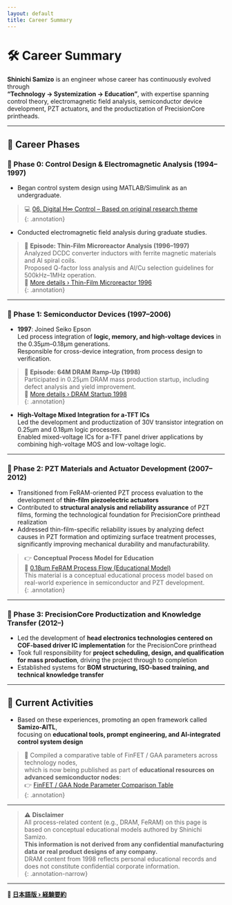 ```yaml
---
layout: default 
title: Career Summary
---
```


# 🛠️ Career Summary

**Shinichi Samizo** is an engineer whose career has continuously evolved through  
**“Technology → Systemization → Education”**, with expertise spanning control theory, electromagnetic field analysis, semiconductor device development, PZT actuators, and the productization of PrecisionCore printheads.

---

## 📘 Career Phases

### 🔹 Phase 0: Control Design & Electromagnetic Analysis (1994–1997)

- Began control system design using MATLAB/Simulink as an undergraduate.  

> 💻 [06. Digital H∞ Control – Based on original research theme](https://samizo-aitl.github.io/EduController/part04_digital/theory/06_digital_hinf_control.html)  
{: .annotation}
  
- Conducted electromagnetic field analysis during graduate studies.

> 🧪 **Episode: Thin-Film Microreactor Analysis (1996–1997)**  
> Analyzed DCDC converter inductors with ferrite magnetic materials and Al spiral coils.  
> Proposed Q-factor loss analysis and Al/Cu selection guidelines for 500kHz–1MHz operation.  
> 🔗 [More details › Thin-Film Microreactor 1996](https://samizo-aitl.github.io/Edusemi-Plus/archive/in1996/thinfilm_microreactor.html)  
{: .annotation}

---

### 🔹 Phase 1: Semiconductor Devices (1997–2006)

- **1997**: Joined Seiko Epson  
  Led process integration of **logic, memory, and high-voltage devices** in the 0.35μm–0.18μm generations.  
  Responsible for cross-device integration, from process design to verification.

> 🧩 **Episode: 64M DRAM Ramp-Up (1998)**  
> Participated in 0.25μm DRAM mass production startup, including defect analysis and yield improvement.  
> 🔗 [More details › DRAM Startup 1998](https://samizo-aitl.github.io/Edusemi-Plus/archive/in1998/DRAM_Startup_64M_1998.html)  
{: .annotation}

- **High-Voltage Mixed Integration for a-TFT ICs**  
  Led the development and productization of 30V transistor integration on 0.25μm and 0.18μm logic processes.  
  Enabled mixed-voltage ICs for a-TFT panel driver applications by combining high-voltage MOS and low-voltage logic.

---

### 🔹 Phase 2: PZT Materials and Actuator Development (2007–2012)

- Transitioned from FeRAM-oriented PZT process evaluation to the development of **thin-film piezoelectric actuators**  
- Contributed to **structural analysis and reliability assurance** of PZT films, forming the technological foundation for PrecisionCore printhead realization  
- Addressed thin-film-specific reliability issues by analyzing defect causes in PZT formation and optimizing surface treatment processes,  
  significantly improving mechanical durability and manufacturability.

> 👉 **Conceptual Process Model for Education**  
> 📘 [0.18μm FeRAM Process Flow (Educational Model)](https://samizo-aitl.github.io/Edusemi-v4x/d_chapter1_memory_technologies/doc_FeRAM/0.18um_FeRAM_ProcessFlow)  
> This material is a conceptual educational process model based on real-world experience in semiconductor and PZT development.  
{: .annotation}

---

### 🔹 Phase 3: PrecisionCore Productization and Knowledge Transfer (2012–)

- Led the development of **head electronics technologies centered on COF-based driver IC implementation** for the PrecisionCore printhead  
- Took full responsibility for **project scheduling, design, and qualification for mass production**, driving the project through to completion  
- Established systems for **BOM structuring, ISO-based training, and technical knowledge transfer**

---

## 🎯 Current Activities

- Based on these experiences, promoting an open framework called **Samizo-AITL**,  
  focusing on **educational tools, prompt engineering, and AI-integrated control system design**

> 📌 Compiled a comparative table of FinFET / GAA parameters across technology nodes,  
> which is now being published as part of **educational resources on advanced semiconductor nodes**:  
> 👉 [FinFET / GAA Node Parameter Comparison Table](https://samizo-aitl.github.io/Edusemi-v4x/f_chapter1_finfet_gaa/appendixf1_05_node_params)  
{: .annotation}

---

> ⚠️ **Disclaimer**  
> All process-related content (e.g., DRAM, FeRAM) on this page is based on conceptual educational models authored by Shinichi Samizo.  
> **This information is not derived from any confidential manufacturing data or real product designs of any company.**  
> DRAM content from 1998 reflects personal educational records and does not constitute confidential corporate information.  
{: .annotation-narrow}

---

**🔗 [日本語版 › 経験要約](./career-summary.md)**
